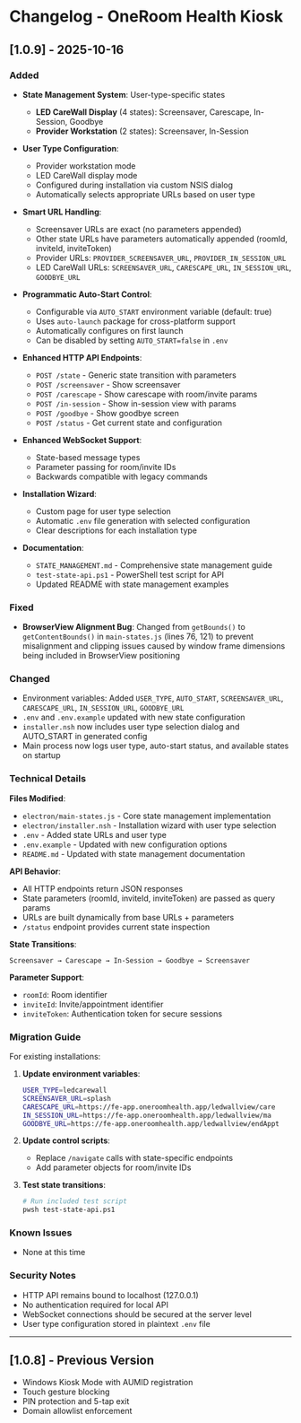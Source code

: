 # Changelog - OneRoom Health Kiosk

## [1.0.9] - 2025-10-16

### Added
- **State Management System**: User-type-specific states
  - **LED CareWall Display** (4 states): Screensaver, Carescape, In-Session, Goodbye
  - **Provider Workstation** (2 states): Screensaver, In-Session
  
- **User Type Configuration**: 
  - Provider workstation mode
  - LED CareWall display mode
  - Configured during installation via custom NSIS dialog
  - Automatically selects appropriate URLs based on user type

- **Smart URL Handling**:
  - Screensaver URLs are exact (no parameters appended)
  - Other state URLs have parameters automatically appended (roomId, inviteId, inviteToken)
  - Provider URLs: `PROVIDER_SCREENSAVER_URL`, `PROVIDER_IN_SESSION_URL`
  - LED CareWall URLs: `SCREENSAVER_URL`, `CARESCAPE_URL`, `IN_SESSION_URL`, `GOODBYE_URL`

- **Programmatic Auto-Start Control**:
  - Configurable via `AUTO_START` environment variable (default: true)
  - Uses `auto-launch` package for cross-platform support
  - Automatically configures on first launch
  - Can be disabled by setting `AUTO_START=false` in `.env`
  
- **Enhanced HTTP API Endpoints**:
  - `POST /state` - Generic state transition with parameters
  - `POST /screensaver` - Show screensaver
  - `POST /carescape` - Show carescape with room/invite params
  - `POST /in-session` - Show in-session view with params
  - `POST /goodbye` - Show goodbye screen
  - `POST /status` - Get current state and configuration
  
- **Enhanced WebSocket Support**:
  - State-based message types
  - Parameter passing for room/invite IDs
  - Backwards compatible with legacy commands
  
- **Installation Wizard**:
  - Custom page for user type selection
  - Automatic `.env` file generation with selected configuration
  - Clear descriptions for each installation type
  
- **Documentation**:
  - `STATE_MANAGEMENT.md` - Comprehensive state management guide
  - `test-state-api.ps1` - PowerShell test script for API
  - Updated README with state management examples

### Fixed
- **BrowserView Alignment Bug**: Changed from `getBounds()` to `getContentBounds()` 
  in `main-states.js` (lines 76, 121) to prevent misalignment and clipping issues
  caused by window frame dimensions being included in BrowserView positioning

### Changed
- Environment variables: Added `USER_TYPE`, `AUTO_START`, `SCREENSAVER_URL`, 
  `CARESCAPE_URL`, `IN_SESSION_URL`, `GOODBYE_URL`
- `.env` and `.env.example` updated with new state configuration
- `installer.nsh` now includes user type selection dialog and AUTO_START in generated config
- Main process now logs user type, auto-start status, and available states on startup

### Technical Details

**Files Modified**:
- `electron/main-states.js` - Core state management implementation
- `electron/installer.nsh` - Installation wizard with user type selection
- `.env` - Added state URLs and user type
- `.env.example` - Updated with new configuration options
- `README.md` - Updated with state management documentation

**API Behavior**:
- All HTTP endpoints return JSON responses
- State parameters (roomId, inviteId, inviteToken) are passed as query params
- URLs are built dynamically from base URLs + parameters
- `/status` endpoint provides current state inspection

**State Transitions**:
```
Screensaver → Carescape → In-Session → Goodbye → Screensaver
```

**Parameter Support**:
- `roomId`: Room identifier
- `inviteId`: Invite/appointment identifier  
- `inviteToken`: Authentication token for secure sessions

### Migration Guide

For existing installations:

1. **Update environment variables**:
   ```bash
   USER_TYPE=ledcarewall
   SCREENSAVER_URL=splash
   CARESCAPE_URL=https://fe-app.oneroomhealth.app/ledwallview/care
   IN_SESSION_URL=https://fe-app.oneroomhealth.app/ledwallview/ma
   GOODBYE_URL=https://fe-app.oneroomhealth.app/ledwallview/endAppt
   ```

2. **Update control scripts**:
   - Replace `/navigate` calls with state-specific endpoints
   - Add parameter objects for room/invite IDs
   
3. **Test state transitions**:
   ```bash
   # Run included test script
   pwsh test-state-api.ps1
   ```

### Known Issues
- None at this time

### Security Notes
- HTTP API remains bound to localhost (127.0.0.1)
- No authentication required for local API
- WebSocket connections should be secured at the server level
- User type configuration stored in plaintext `.env` file

---

## [1.0.8] - Previous Version
- Windows Kiosk Mode with AUMID registration
- Touch gesture blocking
- PIN protection and 5-tap exit
- Domain allowlist enforcement

